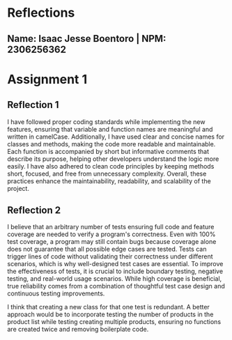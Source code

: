 # Reflections
## Name: Isaac Jesse Boentoro | NPM: 2306256362

# Assignment 1

## Reflection 1
I have followed proper coding standards while implementing the new features, ensuring that variable and function names are meaningful and written in camelCase. Additionally, I have used clear and concise names for classes and methods, making the code more readable and maintainable. Each function is accompanied by short but informative comments that describe its purpose, helping other developers understand the logic more easily. I have also adhered to clean code principles by keeping methods short, focused, and free from unnecessary complexity. Overall, these practices enhance the maintainability, readability, and scalability of the project.

## Reflection 2
I believe that an arbitrary number of tests ensuring full code and feature coverage are needed to verify a program's correctness. Even with 100% test coverage, a program may still contain bugs because coverage alone does not guarantee that all possible edge cases are tested. Tests can trigger lines of code without validating their correctness under different scenarios, which is why well-designed test cases are essential. To improve the effectiveness of tests, it is crucial to include boundary testing, negative testing, and real-world usage scenarios. While high coverage is beneficial, true reliability comes from a combination of thoughtful test case design and continuous testing improvements.

I think that creating a new class for that one test is redundant. A better approach would be to incorporate testing the number of products in the product list while testing creating multiple products, ensuring no functions are created twice and removing boilerplate code. 
